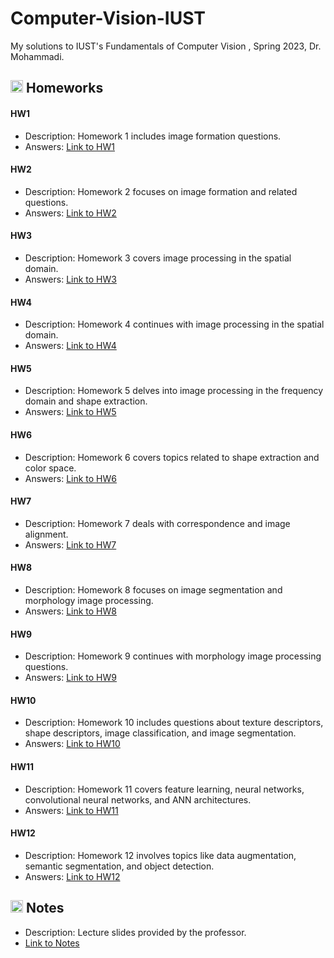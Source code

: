 # Computer-Vision-IUST
My solutions to IUST's Fundamentals of Computer Vision , Spring 2023, Dr. Mohammadi.

## <img width="20" height="20" src="https://img.icons8.com/ios/50/41b883/homework.png" alt="homework"/> Homeworks
#### HW1
- Description: Homework 1 includes image formation questions.
- Answers: [Link to HW1](https://github.com/lelnazrezaeel/Computer-Vision-IUST/tree/main/Homeworks/HW1)

#### HW2
- Description: Homework 2 focuses on image formation and related questions.
- Answers: [Link to HW2](https://github.com/lelnazrezaeel/Computer-Vision-IUST/tree/main/Homeworks/HW2)

#### HW3
- Description: Homework 3 covers image processing in the spatial domain.
- Answers: [Link to HW3](https://github.com/lelnazrezaeel/Computer-Vision-IUST/tree/main/Homeworks/HW3)

#### HW4
- Description: Homework 4 continues with image processing in the spatial domain.
- Answers: [Link to HW4](https://github.com/lelnazrezaeel/Computer-Vision-IUST/tree/main/Homeworks/HW4)

#### HW5
- Description: Homework 5 delves into image processing in the frequency domain and shape extraction.
- Answers: [Link to HW5](https://github.com/lelnazrezaeel/Computer-Vision-IUST/tree/main/Homeworks/HW5)

#### HW6
- Description: Homework 6 covers topics related to shape extraction and color space.
- Answers: [Link to HW6](https://github.com/lelnazrezaeel/Computer-Vision-IUST/tree/main/Homeworks/HW6)

#### HW7
- Description: Homework 7 deals with correspondence and image alignment.
- Answers: [Link to HW7](https://github.com/lelnazrezaeel/Computer-Vision-IUST/tree/main/Homeworks/HW7)

#### HW8
- Description: Homework 8 focuses on image segmentation and morphology image processing.
- Answers: [Link to HW8](https://github.com/lelnazrezaeel/Computer-Vision-IUST/tree/main/Homeworks/HW8)

#### HW9
- Description: Homework 9 continues with morphology image processing questions.
- Answers: [Link to HW9](https://github.com/lelnazrezaeel/Computer-Vision-IUST/tree/main/Homeworks/HW9)

#### HW10
- Description: Homework 10 includes questions about texture descriptors, shape descriptors, image classification, and image segmentation.
- Answers: [Link to HW10](https://github.com/lelnazrezaeel/Computer-Vision-IUST/tree/main/Homeworks/HW10)

#### HW11
- Description: Homework 11 covers feature learning, neural networks, convolutional neural networks, and ANN architectures.
- Answers: [Link to HW11](https://github.com/lelnazrezaeel/Computer-Vision-IUST/tree/main/Homeworks/HW11)

#### HW12
- Description: Homework 12 involves topics like data augmentation, semantic segmentation, and object detection.
- Answers: [Link to HW12](https://github.com/lelnazrezaeel/Computer-Vision-IUST/tree/main/Homeworks/HW12)

## <img width="20" height="20" src="https://img.icons8.com/external-smashingstocks-mixed-smashing-stocks/68/41b883/external-Notes-work-from-home-smashingstocks-mixed-smashing-stocks-2.png" alt="Notes"/> Notes
- Description: Lecture slides provided by the professor.
- [Link to Notes](https://github.com/lelnazrezaeel/Computational-Intelligence-IUST/tree/main/Notes)
